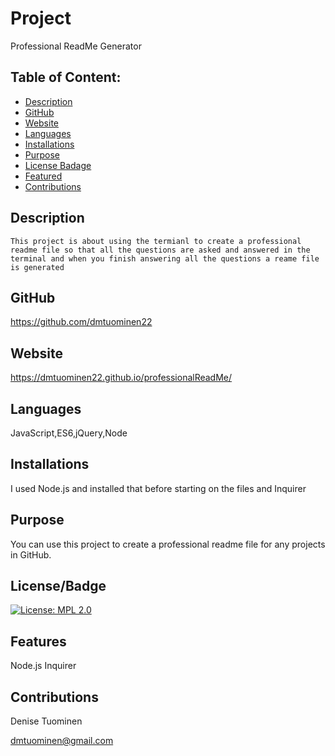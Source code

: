 
# Project  
  Professional ReadMe Generator
## Table of Content:
* [Description](#description)
* [GitHub](#github)
* [Website](#website)
* [Languages](#languages)
* [Installations](#installations)
* [Purpose](#purpose)
* [License Badage](#licenseBadge)
* [Featured](#featured)
* [Contributions](#contributions)

## Description
    This project is about using the termianl to create a professional readme file so that all the questions are asked and answered in the terminal and when you finish answering all the questions a reame file is generated

## GitHub
   https://github.com/dmtuominen22 

## Website 
   https://dmtuominen22.github.io/professionalReadMe/

## Languages
   JavaScript,ES6,jQuery,Node

## Installations
   I used Node.js and installed that before starting on the files and Inquirer

## Purpose
  You can use this project to create a professional readme file for any projects in GitHub.

## License/Badge 
   [![License: MPL 2.0](https://img.shields.io/badge/License-MPL%202.0-brightgreen.svg)](https://opensource.org/licenses/MPL-2.0)

## Features
   Node.js Inquirer

## Contributions
   Denise Tuominen
   
   dmtuominen@gmail.com
  